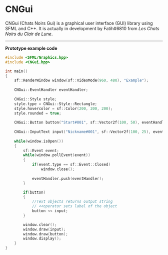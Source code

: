 # CNGui

CNGui (Chats Noirs Gui) is a graphical user interface (GUI) library using SFML and C++.
It is actually in development by Fatih#6810 from *Les Chats Noirs du Clair de Lune*.

***
**Prototype example code**


```cpp
#include <SFML/Graphics.hpp>
#include <CNGui.hpp>

int main()
{
    sf::RenderWindow window(sf::VideoMode(960, 480), "Example");
    
    CNGui::EventHandler eventHandler;
    
    CNGui::Style style;
    style.type = CNGui::Style::Rectangle;
    style.hovercolor = sf::Color(200, 200, 200);
    style.rounded = true;
    
    CNGui::Button button("Start#001", sf::Vector2f(100, 50), eventHandler, style); 
    
    CNGui::InputText input("Nickname#001", sf::Vector2f(100, 25), eventHandler, CNGui::Style::Default);
    
    while(window.isOpen())
    {
        sf::Event event;
        while(window.pollEvent(event))
        {
            if(event.type == sf::Event::Closed)
                window.close();
                
            eventHandler.push(eventHandler);
        }

        if(button)
        {
            //Text objects returns output string
            // <<operator sets label of the object
            button << input; 
        }

        window.clear();
        window.draw(input);
        window.draw(button);
        window.display();
    }
}
```

